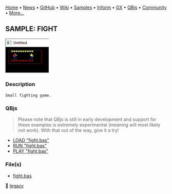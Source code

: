 [Home](https://qb64.com) • [News](../../news.md) • [GitHub](https://github.com/QB64Official/qb64) • [Wiki](https://github.com/QB64Official/qb64/wiki) • [Samples](../../samples.md) • [Inform](../../inform.md) • [GX](../../gx.md) • [QBjs](../../qbjs.md) • [Community](../../community.md) • [More...](../../more.md)

## SAMPLE: FIGHT

![screenshot.png](img/screenshot.png)

### Description

```text
Small fighting game.
```

### QBjs

> Please note that QBjs is still in early development and support for these examples is extremely experimental (meaning will most likely not work). With that out of the way, give it a try!

* [LOAD "fight.bas"](https://v6p9d9t4.ssl.hwcdn.net/html/5963335/index.html?src=https://qb64.com/samples/fight/src/fight.bas)
* [RUN "fight.bas"](https://v6p9d9t4.ssl.hwcdn.net/html/5963335/index.html?mode=auto&src=https://qb64.com/samples/fight/src/fight.bas)
* [PLAY "fight.bas"](https://v6p9d9t4.ssl.hwcdn.net/html/5963335/index.html?mode=play&src=https://qb64.com/samples/fight/src/fight.bas)

### File(s)

* [fight.bas](src/fight.bas)

🔗 [legacy](../legacy.md)
